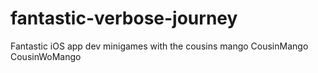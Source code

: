 # fantastic-verbose-journey
Fantastic iOS app dev minigames with the cousins mango CousinMango CousinWoMango

